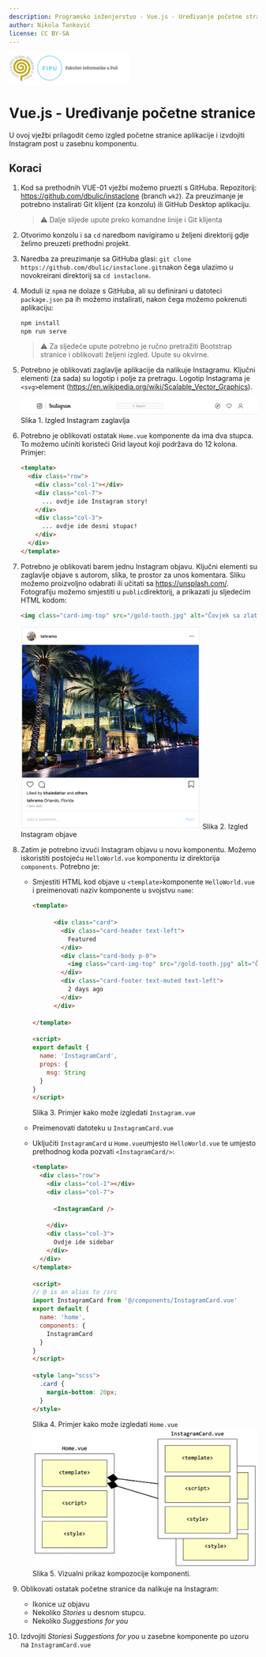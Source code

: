 ```yaml
---
description: Programsko inženjerstvo - Vue.js - Uređivanje početne stranice
author: Nikola Tanković
license: CC BY-SA
---
```


<img src="art/fipu.png" alt="fipu" style="zoom:24%;" />

# Vue.js - Uređivanje početne stranice

U ovoj vježbi prilagodit ćemo izgled početne stranice aplikacije i izvdojiti Instagram post u zasebnu komponentu.

## Koraci

1. Kod sa prethodnih VUE-01 vježbi možemo pruezti s GitHuba. Repozitorij: https://github.com/dbulic/instaclone (branch `wk2`). Za preuzimanje je potrebno instalirati Git klijent (za konzolu) ili GitHub Desktop aplikaciju.

   > ⚠️ Dalje slijede upute preko komandne linije i Git klijenta

1. Otvorimo konzolu i sa `cd` naredbom navigiramo u željeni direktorij gdje želimo preuzeti prethodni projekt.

1. Naredba za preuzimanje sa GitHuba glasi: `git clone https://github.com/dbulic/instaclone.git`nakon čega ulazimo u novokreirani direktorij sa `cd instaclone`.

1. Moduli iz `npm`a ne dolaze s GitHuba, ali su definirani u datoteci `package.json` pa ih možemo instalirati, nakon čega možemo pokrenuti aplikaciju:

   ```bash
   npm install
   npm run serve
   ```

   > :warning: Za sljedeće upute potrebno je ručno pretražiti Bootstrap stranice i oblikovati željeni izgled. Upute su okvirne.

5. Potrebno je oblikovati zaglavlje aplikacije da nalikuje Instagramu. Ključni elementi (za sada) su logotip i polje za pretragu. Logotip Instagrama je `<svg>`element (https://en.wikipedia.org/wiki/Scalable_Vector_Graphics).

   ![image-20191123181231463](art/image-20191123181231463.png)
   Slika 1. Izgled Instagram zaglavlja

5. Potrebno je oblikovati ostatak `Home.vue` komponente da ima dva stupca. To možemo učiniti koristeći Grid layout koji podržava do 12 kolona. Primjer:

   ```html
   <template>
     <div class="row">
       <div class="col-1"></div>
       <div class="col-7">
         ... ovdje ide Instagram story!
       </div>
       <div class="col-3">
         ... ovdje ide desni stupac!
       </div>
     </div>
   </template>
   ```

   

5. Potrebno je oblikovati barem jednu Instagram objavu. Ključni elementi su zaglavlje objave s autorom, slika, te prostor za unos komentara. Sliku možemo proizvoljno odabrati ili učitati sa https://unsplash.com/. Fotografiju možemo smjestiti u `public`direktorij, a prikazati ju sljedećim HTML kodom:

   ```html
   <img class="card-img-top" src="/gold-tooth.jpg" alt="Čovjek sa zlatnim zubima"/>
   ```

   

   <img src="art/image-20191123181359516.png" alt="image-20191123181359516" style="zoom:40%;" />
   Slika 2. Izgled Instagram objave

   

8. Zatim je potrebno izvući Instagram objavu u novu komponentu. Možemo iskoristiti postojeću `HelloWorld.vue` komponentu iz direktorija `components`. Potrebno je:

   - Smjestiti HTML kod objave u `<template>`komponente `HelloWorld.vue` i preimenovati naziv komponente u svojstvu `name`:

     ```html
     <template>
     
           <div class="card">
             <div class="card-header text-left">
               Featured
             </div>
             <div class="card-body p-0">
               <img class="card-img-top" src="/gold-tooth.jpg" alt="Čovjek sa zlatnim zubima"/>
             </div>
             <div class="card-footer text-muted text-left">
               2 days ago
             </div>
           </div>
     
     </template>
     
     <script>
     export default {
       name: 'InstagramCard',
       props: {
         msg: String
       }
     }
     </script>
     ```

     Slika 3. Primjer kako može izgledati `Instagram.vue`

   - Preimenovati datoteku u `InstagramCard.vue`

   - Uključiti `InstagramCard` u `Home.vue`umjesto `HelloWorld.vue` te umjesto prethodnog koda pozvati `<InstagramCard/>`:

     ```html
     <template>
       <div class="row">
         <div class="col-1"></div>
         <div class="col-7">
     
           <InstagramCard />
     
         </div>
         <div class="col-3">
           Ovdje ide sidebar
         </div>
       </div>
     </template>
     
     <script>
     // @ is an alias to /src
     import InstagramCard from '@/components/InstagramCard.vue'
     export default {
       name: 'home',
       components: {
         InstagramCard
       }
     }
     </script>
     
     <style lang="scss">
       .card {
         margin-bottom: 20px;
       }
     </style>
     ```

     Slika 4. Primjer kako može izgledati `Home.vue`
     <img src="art/image-20191207141900277.png" alt="image-20191207141900277" style="zoom:50%;" />
     Slika 5. Vizualni prikaz kompozocije komponenti.
     

9. Oblikovati ostatak početne stranice da nalikuje na Instagram:
   * Ikonice uz objavu
   * Nekoliko *Stories* u desnom stupcu.
   * Nekoliko *Suggestions for you*
9. Izdvojiti *Stories*i *Suggestions for you* u zasebne komponente po uzoru na `InstagramCard.vue`